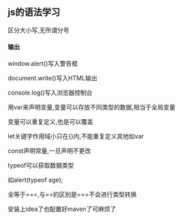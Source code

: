 ## js的语法学习

区分大小写,无所谓分号

#### 输出

window.alert()写入警告框

document.write()写入HTML输出

console.log()写入浏览器控制台

用var来声明变量,变量可以存放不同类型的数据,相当于全局变量

变量可以重复定义,也是可以覆盖

let关键字作用域小只在{}内,不能重复定义其他如var

const声明常量,一旦声明不更改

typeof可以获取数据类型

如alert(typeof age);

全等于===,与==的区别是===不会进行类型转换

安装上idea了也配置好maven了可麻烦了

